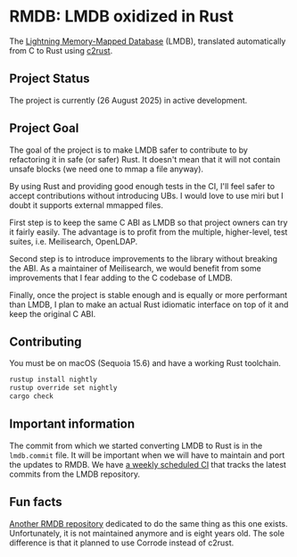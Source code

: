 # RMDB: LMDB oxidized in Rust

The [Lightning Memory-Mapped Database][LMDB] (LMDB), translated automatically
from C to Rust using [c2rust].

## Project Status

The project is currently (26 August 2025) in active development.

## Project Goal

The goal of the project is to make LMDB safer to contribute to by refactoring it in safe (or safer) Rust. It doesn't mean that it will not contain unsafe blocks (we need one to mmap a file anyway).

By using Rust and providing good enough tests in the CI, I'll feel safer to accept contributions without introducing UBs. I would love to use miri but I doubt it supports external mmapped files.

First step is to keep the same C ABI as LMDB so that project owners can try it fairly easily. The advantage is to profit from the multiple, higher-level, test suites, i.e. Meilisearch, OpenLDAP.

Second step is to introduce improvements to the library without breaking the ABI. As a maintainer of Meilisearch, we would benefit from some improvements that I fear adding to the C codebase of LMDB.

Finally, once the project is stable enough and is equally or more performant than LMDB, I plan to make an actual Rust idiomatic interface on top of it and keep the original C ABI.

## Contributing

You must be on macOS (Sequoia 15.6) and have a working Rust toolchain.

```bash
rustup install nightly
rustup override set nightly
cargo check
```

## Important information

The commit from which we started converting LMDB to Rust is in the `lmdb.commit` file. It will be important when we will have to maintain and port the updates to RMDB. We have [a weekly scheduled CI](https://github.com/Kerollmops/rmdb/actions/workflows/track-lmdb-changes.yml) that tracks the latest commits from the LMDB repository.

## Fun facts

[Another RMDB repository][another-rmdb] dedicated to do the same thing as this one exists.
Unfortunately, it is not maintained anymore and is eight years old.
The sole difference is that it planned to use Corrode instead of c2rust.

[LMDB]: https://symas.com/lmdb/
[c2rust]: https://github.com/immunant/c2rust
[start-commit]: https://github.com/LMDB/lmdb/commit/14d6629bc8a9fe40d8a6bee1bf71c45afe7576b6
[another-rmdb]: https://github.com/oxidizers/rmdb
